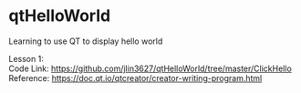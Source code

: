# qtHelloWorld
Learning to use QT to display hello world

Lesson 1:\
Code Link: https://github.com/jlin3627/qtHelloWorld/tree/master/ClickHello \
Reference: https://doc.qt.io/qtcreator/creator-writing-program.html 
